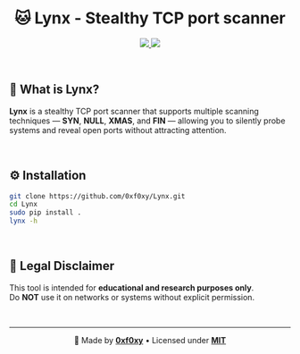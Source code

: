 <h1 align="center">🐱 Lynx - Stealthy TCP port scanner</h1>

<p align="center">
  <a href="https://www.python.org/"> 
    <img src="https://img.shields.io/badge/Python-3.10+-3776AB?style=flat&logo=python&logoColor=white" />
  </a>
  <a href="https://opensource.org/licenses/MIT">
    <img src="https://img.shields.io/badge/license-MIT-3DA639?style=flat&logo=OpenSourceInitiative&logoColor=white" />
  </a>
</p>

<br>

## 🧠 What is Lynx?

**Lynx** is a stealthy TCP port scanner that supports multiple scanning techniques — **SYN**, **NULL**, **XMAS**, and **FIN** — allowing you to silently probe systems and reveal open ports without attracting attention.

<br>

## ⚙️ Installation

```bash
git clone https://github.com/0xf0xy/Lynx.git
cd Lynx
sudo pip install .
lynx -h
```

<br>

## 🔐 Legal Disclaimer

This tool is intended for **educational and research purposes only**.  
Do **NOT** use it on networks or systems without explicit permission.

<br>

___
<p align="center">
  🦊 Made by <a href="https://github.com/0xf0xy" target="_blank"><b>0xf0xy</b></a> • 
  Licensed under <a href="./LICENSE"><b>MIT</b></a>
</p>